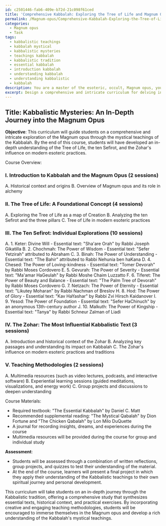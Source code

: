 ```yaml
---
id: c2501446-fab6-409e-b72d-21c098f61ced
title: 'Comprehensive Kabbalah: Exploring the Tree of Life and Magnum Opus'
permalink: /Magnum-opus/Comprehensive-Kabbalah-Exploring-the-Tree-of-Life-and-Magnum-Opus/
categories:
  - Magnum opus
  - Task
tags:
  - kabbalistic teachings
  - kabbalah mystical
  - kabbalistic mysteries
  - teachings kabbalah
  - kabbalistic tradition
  - essential kabbalah
  - introduction kabbalah
  - understanding kabbalah
  - understanding kabbalistic
  - kabbalah
description: You are a master of the esoteric, occult, Magnum opus, you complete tasks to the absolute best of your ability, no matter if you think you were not trained to do the task specifically, you will attempt to do it anyways, since you have performed the tasks you are given with great mastery, accuracy, and deep understanding of what is requested. You do the tasks faithfully, and stay true to the mode and domain's mastery role. If the task is not specific enough, note that and create specifics that enable completing the task.
excerpt: Design a comprehensive and intricate curriculum for delving into the Magnum opus, specifically focusing on the mystical teachings of the Kabbalah. The curriculum should cater to beginners, incorporating essential texts, historical context, and practical exercises for each of the ten Sefirot. Expound on the Tree of Life as a foundational concept while elucidating the Zohar's influence on modern esoteric practices. Incorporate creative and engaging teaching methodologies, including multimedia resources and experiential learning sessions, to enrich the learning experience and foster a deep understanding of the Kabbalistic tradition.
---
```


## Title: Kabbalistic Mysteries: An In-Depth Journey into the Magnum Opus

**Objective**: This curriculum will guide students on a comprehensive and intricate exploration of the Magnum opus through the mystical teachings of the Kabbalah. By the end of this course, students will have developed an in-depth understanding of the Tree of Life, the ten Sefirot, and the Zohar's influence on modern esoteric practices.

Course Overview:

### I. Introduction to Kabbalah and the Magnum Opus (2 sessions)
   A. Historical context and origins
   B. Overview of Magnum opus and its role in alchemy
   
### II. The Tree of Life: A Foundational Concept (4 sessions)
   A. Exploring the Tree of Life as a map of Creation
   B. Analyzing the ten Sefirot and the three pillars
   C. Tree of Life in modern esoteric practices

### III. The Ten Sefirot: Individual Explorations (10 sessions)
   A. 1. Keter: Divine Will - Essential text: "Sha'are Orah" by Rabbi Joseph Gikatilla
   B. 2. Chochmah: The Power of Wisdom - Essential text: "Sefer Yetzirah" attributed to Abraham
   C. 3. Binah: The Power of Understanding - Essential text: "The Bahir" attributed to Rabbi Nehunia ben haKana
   D. 4. Chesed: The Power of Loving-kindness - Essential text: "Tomer Devorah" by Rabbi Moses Cordovero
   E. 5. Gevurah: The Power of Severity - Essential text: "Ma'amar HaGeulah" by Rabbi Moshe Chaim Luzzatto
   F. 6. Tiferet: The Power of Beauty and Balance - Essential text: "The Palm Tree of Devorah" by Rabbi Moses Cordovero
   G. 7. Netzach: The Power of Eternity - Essential text: "Likutey Moharan" by Rabbi Nachman of Breslov
   H. 8. Hod: The Power of Glory - Essential text: "Kav HaYashar" by Rabbi Zvi Hirsch Kaidanover
   I. 9. Yesod: The Power of Foundation - Essential text: "Sefer HaChinuch" by an anonymous 13th-century author
   J. 10. Malkuth: The Power of Kingship - Essential text: "Tanya" by Rabbi Schneur Zalman of Liadi

### IV. The Zohar: The Most Influential Kabbalistic Text (3 sessions)
   A. Introduction and historical context of the Zohar
   B. Analyzing key passages and understanding its impact on Kabbalah
   C. The Zohar's influence on modern esoteric practices and traditions

### V. Teaching Methodologies (2 sessions)
   A. Multimedia resources (such as video lectures, podcasts, and interactive software)
   B. Experiential learning sessions (guided meditations, visualizations, and energy work)
   C. Group projects and discussions to deepen understanding

Course Materials:

- Required textbook: "The Essential Kabbalah" by Daniel C. Matt
- Recommended supplemental reading: "The Mystical Qabalah" by Dion Fortune and "The Chicken Qabalah" by Lon Milo DuQuette
- A journal for recording insights, dreams, and experiences during the course
- Multimedia resources will be provided during the course for group and individual study

**Assessment**:

- Students will be assessed through a combination of written reflections, group projects, and quizzes to test their understanding of the material.
- At the end of the course, learners will present a final project in which they apply their understanding of the Kabbalistic teachings to their own spiritual journey and personal development.

This curriculum will take students on an in-depth journey through the Kabbalistic tradition, offering a comprehensive study that synthesizes essential texts, historical context, and practical exercises. By incorporating creative and engaging teaching methodologies, students will be encouraged to immerse themselves in the Magnum opus and develop a rich understanding of the Kabbalah's mystical teachings.
